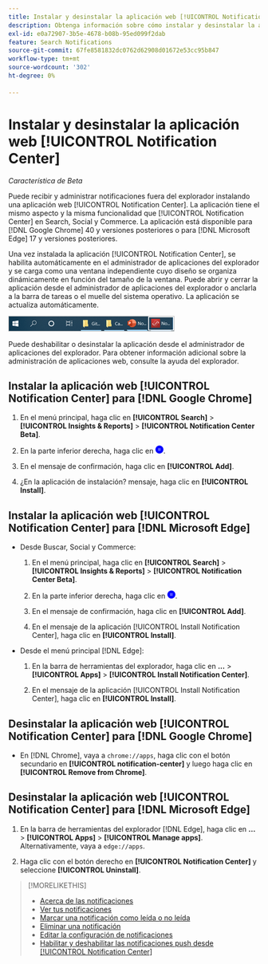 ```yaml
---
title: Instalar y desinstalar la aplicación web [!UICONTROL Notification Center]
description: Obtenga información sobre cómo instalar y desinstalar la aplicación web [!UICONTROL Notification Center].
exl-id: e0a72907-3b5e-4678-b08b-95ed099f2dab
feature: Search Notifications
source-git-commit: 67fe8581832dc0762d62908d01672e53cc95b847
workflow-type: tm+mt
source-wordcount: '302'
ht-degree: 0%

---
```


# Instalar y desinstalar la aplicación web [!UICONTROL Notification Center]

*Característica de Beta*

Puede recibir y administrar notificaciones fuera del explorador instalando una aplicación web [!UICONTROL Notification Center]. La aplicación tiene el mismo aspecto y la misma funcionalidad que [!UICONTROL Notification Center] en Search, Social y Commerce. La aplicación está disponible para [!DNL Google Chrome] 40 y versiones posteriores o para [!DNL Microsoft Edge] 17 y versiones posteriores.

Una vez instalada la aplicación [!UICONTROL Notification Center], se habilita automáticamente en el administrador de aplicaciones del explorador y se carga como una ventana independiente cuyo diseño se organiza dinámicamente en función del tamaño de la ventana. Puede abrir y cerrar la aplicación desde el administrador de aplicaciones del explorador o anclarla a la barra de tareas o el muelle del sistema operativo. La aplicación se actualiza automáticamente.

![icono del Centro de notificaciones en la barra de tareas de Microsoft Windows](/help/search-social-commerce/assets/windows-taskbar.png "icono del Centro de notificaciones en la barra de tareas de Microsoft Windows")

Puede deshabilitar o desinstalar la aplicación desde el administrador de aplicaciones del explorador. Para obtener información adicional sobre la administración de aplicaciones web, consulte la ayuda del explorador.

## Instalar la aplicación web [!UICONTROL Notification Center] para [!DNL Google Chrome]

1. En el menú principal, haga clic en **[!UICONTROL Search]** > **[!UICONTROL Insights & Reports]** > **[!UICONTROL Notification Center Beta]**.

1. En la parte inferior derecha, haga clic en ![Instalar aplicación web del Centro de notificaciones](/help/search-social-commerce/assets/notifications-install-app.png "Instalar aplicación web del Centro de notificaciones").

1. En el mensaje de confirmación, haga clic en **[!UICONTROL Add]**.

1. ¿En la aplicación de instalación? mensaje, haga clic en **[!UICONTROL Install]**.

## Instalar la aplicación web [!UICONTROL Notification Center] para [!DNL Microsoft Edge]

* Desde Buscar, Social y Commerce:

   1. En el menú principal, haga clic en **[!UICONTROL Search]** > **[!UICONTROL Insights & Reports]** > **[!UICONTROL Notification Center Beta]**.

   1. En la parte inferior derecha, haga clic en ![Instalar aplicación web del Centro de notificaciones](/help/search-social-commerce/assets/notifications-install-app.png "Instalar aplicación web del Centro de notificaciones").

   1. En el mensaje de confirmación, haga clic en **[!UICONTROL Add]**.

   1. En el mensaje de la aplicación [!UICONTROL Install Notification Center], haga clic en **[!UICONTROL Install]**.

* Desde el menú principal [!DNL Edge]:

   1. En la barra de herramientas del explorador, haga clic en **...** > **[!UICONTROL Apps]** > **[!UICONTROL Install Notification Center]**.

   1. En el mensaje de la aplicación [!UICONTROL Install Notification Center], haga clic en **[!UICONTROL Install]**.

## Desinstalar la aplicación web [!UICONTROL Notification Center] para [!DNL Google Chrome]

* En [!DNL Chrome], vaya a `chrome://apps`, haga clic con el botón secundario en **[!UICONTROL notification-center]** y luego haga clic en **[!UICONTROL Remove from Chrome]**.

## Desinstalar la aplicación web [!UICONTROL Notification Center] para [!DNL Microsoft Edge]

1. En la barra de herramientas del explorador [!DNL Edge], haga clic en **...** > **[!UICONTROL Apps]** > **[!UICONTROL Manage apps]**. Alternativamente, vaya a `edge://apps`.

1. Haga clic con el botón derecho en **[!UICONTROL Notification Center]** y seleccione **[!UICONTROL Uninstall]**.

>[!MORELIKETHIS]
>
>* [Acerca de las notificaciones](/help/search-social-commerce/notifications/notification-about.md)
>* [Ver tus notificaciones](notification-view.md)
>* [Marcar una notificación como leída o no leída](notification-mark-read-unread.md)
>* [Eliminar una notificación](notification-delete.md)
>* [Editar la configuración de notificaciones](notification-edit.md)
>* [Habilitar y deshabilitar las notificaciones push desde [!UICONTROL Notification Center]](notifications-push-enable-disable.md)
